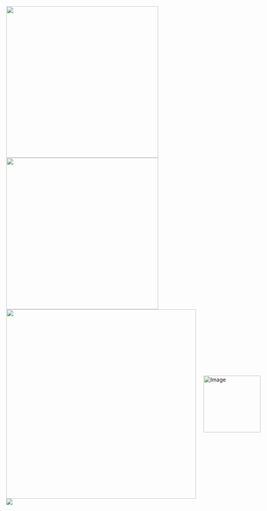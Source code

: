 <img src="https://github.com/user-attachments/assets/ac51d79a-83fb-4dff-bf2f-3c575da30609" width="400"/>
<img src="https://github.com/user-attachments/assets/40029b81-0cf8-41e0-8134-5a696e092a10" width="400"/>

<div style="display: flex; align-items: center; gap: 20px;">
  <!-- GitHub Stats -->
  <img src="https://github-readme-stats.vercel.app/api?username=samhomesss&show_icons=true&theme=tokyonight" width="500"/>

  <!-- Unity 로고 -->
  <img width="150" height="150" alt="Image" src="https://github.com/user-attachments/assets/f805334e-e7ca-4787-a650-ccb7116d2224"/>
</div>

<!-- Top Languages -->
<a href="https://github.com/anuraghazra/github-readme-stats">
  <img src="https://github-readme-stats.vercel.app/api/top-langs/?username=samhomesss&langs_count=8"/>
</a>

